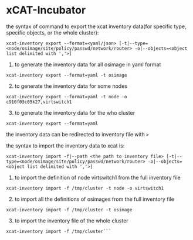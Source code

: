 # xCAT-Incubator

the syntax of command to export the xcat inventory data(for specific type, specific objects, or the whole cluster):  
```
xcat-inventory export --format=<yaml/json> [-t|--type=<node/osimage/site/policy/passwd/network/router> -o|--objects=<object list delimited with ','>]

```
1. to generate the inventory data for all osimage in yaml format
```
xcat-inventory export --format=yaml -t osimage 
```

2. to generate the inventory data for some nodes
```
xcat-inventory export --format=yaml -t node -o c910f03c05k27,virtswitch1
```

3. to generate the inventory data for the who cluster
```
xcat-inventory export --format=yaml
```
the inventory data can be redirected to inventory file with `>`

the syntax to import the inventory data to xcat is:
```
xcat-inventory import -f|--path <the path to inventory file> [-t|--type=<node/osimage/site/policy/passwd/network/router> -o|--objects=<object list delimited with ','>]
```
1. to import  the definition of node virtswitch1  from the full inventory file
```
xcat-inventory import -f /tmp/cluster -t node -o virtswitch1
```
2. to import all the definitions of osimages from the full inventory file
```
xcat-inventory import -f /tmp/cluster -t osimage
```
3. to import the inventory file of the whole cluster
```
xcat-inventory import -f /tmp/cluster```
```
